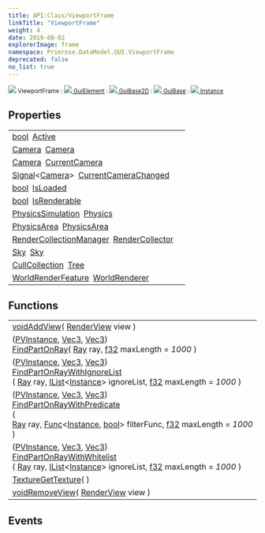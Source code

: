 ```yaml
---
title: API:Class/ViewportFrame
linkTitle: "ViewportFrame"
weight: 4
date: 2019-08-02
explorerImage: frame
namespace: Primrose.DataModel.GUI.ViewportFrame
deprecated: false
no_list: true
---
```

<small class="inheritance">
<span class="" href="/docs/api-reference/Class/ViewportFrame"><img src="/icons/silk/frame.png"/>&nbsp;ViewportFrame</span>&nbsp;:&nbsp;<a class="" href="/docs/api-reference/Class/GuiElement"><img src="/icons/silk/default.png"/>&nbsp;GuiElement</a>&nbsp;:&nbsp;<a class="" href="/docs/api-reference/Class/GuiBase2D"><img src="/icons/silk/default.png"/>&nbsp;GuiBase2D</a>&nbsp;:&nbsp;<a class="" href="/docs/api-reference/Class/GuiBase"><img src="/icons/silk/default.png"/>&nbsp;GuiBase</a>&nbsp;:&nbsp;<a class="" href="/docs/api-reference/Class/Instance"><img src="/icons/silk/default.png"/>&nbsp;Instance</a></small>
 
## Properties
 
<table class="studiohide">
<tbody>
<tr class="function-row ">
<td style="vertical-align:top;white-space:normal;">
<div>
<a class="type" href="/docs/api-reference/System/Primitives#boolean">bool</a><span class="method-body" style="text-indent: -2em; padding-left: 0.5em"><a class="name" href="Active">Active</a></span></td>
<td style="vertical-align:top;white-space:normal;">
</td>
</tr>

<tr class="function-row ">
<td style="vertical-align:top;white-space:normal;">
<div>
<a class="type" href="/docs/api-reference/Class/Camera">Camera</a><span class="method-body" style="text-indent: -2em; padding-left: 0.5em"><a class="name" href="Camera">Camera</a></span></td>
<td style="vertical-align:top;white-space:normal;">
</td>
</tr>

<tr class="function-row ">
<td style="vertical-align:top;white-space:normal;">
<div>
<a class="type" href="/docs/api-reference/Class/Camera">Camera</a><span class="method-body" style="text-indent: -2em; padding-left: 0.5em"><a class="name" href="CurrentCamera">CurrentCamera</a></span></td>
<td style="vertical-align:top;white-space:normal;">
</td>
</tr>

<tr class="function-row ">
<td style="vertical-align:top;white-space:normal;">
<div>
<a class="type" href="/docs/api-reference/Misc/Signal">Signal</a><<a class="type" href="/docs/api-reference/Class/Camera">Camera</a>><span class="method-body" style="text-indent: -2em; padding-left: 0.5em"><a class="name" href="CurrentCameraChanged">CurrentCameraChanged</a></span></td>
<td style="vertical-align:top;white-space:normal;">
</td>
</tr>

<tr class="function-row ">
<td style="vertical-align:top;white-space:normal;">
<div>
<a class="type" href="/docs/api-reference/System/Primitives#boolean">bool</a><span class="method-body" style="text-indent: -2em; padding-left: 0.5em"><a class="name" href="IsLoaded">IsLoaded</a></span></td>
<td style="vertical-align:top;white-space:normal;">
</td>
</tr>

<tr class="function-row ">
<td style="vertical-align:top;white-space:normal;">
<div>
<a class="type" href="/docs/api-reference/System/Primitives#boolean">bool</a><span class="method-body" style="text-indent: -2em; padding-left: 0.5em"><a class="name" href="IsRenderable">IsRenderable</a></span></td>
<td style="vertical-align:top;white-space:normal;">
</td>
</tr>

<tr class="function-row ">
<td style="vertical-align:top;white-space:normal;">
<div>
<a class="type" href="/docs/api-reference/Misc/PhysicsSimulation">PhysicsSimulation</a><span class="method-body" style="text-indent: -2em; padding-left: 0.5em"><a class="name" href="Physics">Physics</a></span></td>
<td style="vertical-align:top;white-space:normal;">
</td>
</tr>

<tr class="function-row ">
<td style="vertical-align:top;white-space:normal;">
<div>
<a class="type" href="/docs/api-reference/Class/PhysicsArea">PhysicsArea</a><span class="method-body" style="text-indent: -2em; padding-left: 0.5em"><a class="name" href="PhysicsArea">PhysicsArea</a></span></td>
<td style="vertical-align:top;white-space:normal;">
</td>
</tr>

<tr class="function-row ">
<td style="vertical-align:top;white-space:normal;">
<div>
<a class="type" href="/docs/api-reference/Misc/RenderCollectionManager">RenderCollectionManager</a><span class="method-body" style="text-indent: -2em; padding-left: 0.5em"><a class="name" href="RenderCollector">RenderCollector</a></span></td>
<td style="vertical-align:top;white-space:normal;">
</td>
</tr>

<tr class="function-row ">
<td style="vertical-align:top;white-space:normal;">
<div>
<a class="type" href="/docs/api-reference/Class/Sky">Sky</a><span class="method-body" style="text-indent: -2em; padding-left: 0.5em"><a class="name" href="Sky">Sky</a></span></td>
<td style="vertical-align:top;white-space:normal;">
</td>
</tr>

<tr class="function-row ">
<td style="vertical-align:top;white-space:normal;">
<div>
<a class="type" href="/docs/api-reference/Misc/CullCollection">CullCollection</a><span class="method-body" style="text-indent: -2em; padding-left: 0.5em"><a class="name" href="Tree">Tree</a></span></td>
<td style="vertical-align:top;white-space:normal;">
</td>
</tr>

<tr class="function-row ">
<td style="vertical-align:top;white-space:normal;">
<div>
<a class="type" href="/docs/api-reference/Misc/WorldRenderFeature">WorldRenderFeature</a><span class="method-body" style="text-indent: -2em; padding-left: 0.5em"><a class="name" href="WorldRenderer">WorldRenderer</a></span></td>
<td style="vertical-align:top;white-space:normal;">
</td>
</tr>

</tbody>
</table>
 
## Functions
 
<table class="studiohide">
<tbody>
<tr class="function-row ">
<td style="vertical-align:top;white-space:normal;">
<div>
<a class="type" href="/docs/api-reference/System/void">void</a><span class="method-body" style="text-indent: -2em;"><a class="method-name  " href="AddView">AddView</a></span><span style="display: inline-block">( <span class="param" style="white-space: nowrap"><a class="type" href="/docs/api-reference/Misc/RenderView">RenderView</a> view</span> )</span></span></div></td>
<td style="vertical-align:top;white-space:normal;">
</td>
</tr>

<tr class="function-row ">
<td style="vertical-align:top;white-space:normal;">
<div>
<div class="tuple"><a class="type" href="/docs/api-reference/System/ValueTuple"></a>(<a class="type" href="/docs/api-reference/Class/PVInstance">PVInstance</a>, <a class="type" href="/docs/api-reference/DataType/Vec3">Vec3</a>, <a class="type" href="/docs/api-reference/DataType/Vec3">Vec3</a>)</div><span class="method-body" style="text-indent: -2em;"><a class="method-name  " href="FindPartOnRay">FindPartOnRay</a></span><span style="display: inline-block">( <span class="param" style="white-space: nowrap"><a class="type" href="/docs/api-reference/DataType/Ray">Ray</a> ray, <a class="type" href="/docs/api-reference/System/Primitives#single">f32</a> maxLength = <i>1000</i></span> )</span></span></div></td>
<td style="vertical-align:top;white-space:normal;">
</td>
</tr>

<tr class="function-row ">
<td style="vertical-align:top;white-space:normal;">
<div>
<div class="tuple"><a class="type" href="/docs/api-reference/System/ValueTuple"></a>(<a class="type" href="/docs/api-reference/Class/PVInstance">PVInstance</a>, <a class="type" href="/docs/api-reference/DataType/Vec3">Vec3</a>, <a class="type" href="/docs/api-reference/DataType/Vec3">Vec3</a>)</div><span class="method-body" style="text-indent: -2em;"><a class="method-name  " href="FindPartOnRayWithIgnoreList">FindPartOnRayWithIgnoreList</a></span><span style="display: inline-block">( <span class="param" style="white-space: nowrap"><a class="type" href="/docs/api-reference/DataType/Ray">Ray</a> ray, <a class="type" href="/docs/api-reference/System/IList">IList</a><<a class="type" href="/docs/api-reference/Class/Instance">Instance</a>> ignoreList, <a class="type" href="/docs/api-reference/System/Primitives#single">f32</a> maxLength = <i>1000</i></span> )</span></span></div></td>
<td style="vertical-align:top;white-space:normal;">
</td>
</tr>

<tr class="function-row ">
<td style="vertical-align:top;white-space:normal;">
<div>
<div class="tuple"><a class="type" href="/docs/api-reference/System/ValueTuple"></a>(<a class="type" href="/docs/api-reference/Class/PVInstance">PVInstance</a>, <a class="type" href="/docs/api-reference/DataType/Vec3">Vec3</a>, <a class="type" href="/docs/api-reference/DataType/Vec3">Vec3</a>)</div><span class="method-body" style="text-indent: -2em;"><a class="method-name  " href="FindPartOnRayWithPredicate">FindPartOnRayWithPredicate</a></span><span style="display: inline-block">( <span class="param" style="white-space: nowrap"><a class="type" href="/docs/api-reference/DataType/Ray">Ray</a> ray, <a class="type" href="/docs/api-reference/System/Func">Func</a><<a class="type" href="/docs/api-reference/Class/Instance">Instance</a>, <a class="type" href="/docs/api-reference/System/Primitives#boolean">bool</a>> filterFunc, <a class="type" href="/docs/api-reference/System/Primitives#single">f32</a> maxLength = <i>1000</i></span> )</span></span></div></td>
<td style="vertical-align:top;white-space:normal;">
</td>
</tr>

<tr class="function-row ">
<td style="vertical-align:top;white-space:normal;">
<div>
<div class="tuple"><a class="type" href="/docs/api-reference/System/ValueTuple"></a>(<a class="type" href="/docs/api-reference/Class/PVInstance">PVInstance</a>, <a class="type" href="/docs/api-reference/DataType/Vec3">Vec3</a>, <a class="type" href="/docs/api-reference/DataType/Vec3">Vec3</a>)</div><span class="method-body" style="text-indent: -2em;"><a class="method-name  " href="FindPartOnRayWithWhitelist">FindPartOnRayWithWhitelist</a></span><span style="display: inline-block">( <span class="param" style="white-space: nowrap"><a class="type" href="/docs/api-reference/DataType/Ray">Ray</a> ray, <a class="type" href="/docs/api-reference/System/IList">IList</a><<a class="type" href="/docs/api-reference/Class/Instance">Instance</a>> ignoreList, <a class="type" href="/docs/api-reference/System/Primitives#single">f32</a> maxLength = <i>1000</i></span> )</span></span></div></td>
<td style="vertical-align:top;white-space:normal;">
</td>
</tr>

<tr class="function-row ">
<td style="vertical-align:top;white-space:normal;">
<div>
<a class="type" href="/docs/api-reference/Misc/Texture">Texture</a><span class="method-body" style="text-indent: -2em;"><a class="method-name  " href="GetTexture">GetTexture</a></span><span style="display: inline-block">( <span class="param" style="white-space: nowrap"></span> )</span></span></div></td>
<td style="vertical-align:top;white-space:normal;">
</td>
</tr>

<tr class="function-row ">
<td style="vertical-align:top;white-space:normal;">
<div>
<a class="type" href="/docs/api-reference/System/void">void</a><span class="method-body" style="text-indent: -2em;"><a class="method-name  " href="RemoveView">RemoveView</a></span><span style="display: inline-block">( <span class="param" style="white-space: nowrap"><a class="type" href="/docs/api-reference/Misc/RenderView">RenderView</a> view</span> )</span></span></div></td>
<td style="vertical-align:top;white-space:normal;">
</td>
</tr>

</tbody>
</table>
 
## Events
 
<table class="studiohide">
<tbody>
</tbody>
</table>
<b>
</b>
<div class="inheritors">
<ul class="root">
</ul>
</div>
